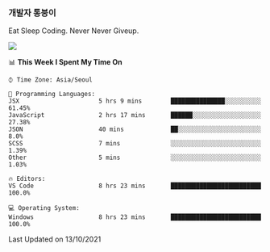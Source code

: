 ### 개발자 통붕이
Eat Sleep Coding.
Never Never Giveup.

<img src="https://github-readme-stats.vercel.app/api/top-langs/?username=tiaz0128&layout=compact" />

<br/>

<!--START_SECTION:waka-->
📊 **This Week I Spent My Time On** 

```text
⌚︎ Time Zone: Asia/Seoul

💬 Programming Languages: 
JSX                      5 hrs 9 mins        ███████████████░░░░░░░░░░   61.45% 
JavaScript               2 hrs 17 mins       ██████░░░░░░░░░░░░░░░░░░░   27.38% 
JSON                     40 mins             ██░░░░░░░░░░░░░░░░░░░░░░░   8.0% 
SCSS                     7 mins              ░░░░░░░░░░░░░░░░░░░░░░░░░   1.39% 
Other                    5 mins              ░░░░░░░░░░░░░░░░░░░░░░░░░   1.03%

🔥 Editors: 
VS Code                  8 hrs 23 mins       █████████████████████████   100.0%

💻 Operating System: 
Windows                  8 hrs 23 mins       █████████████████████████   100.0%

```


 Last Updated on 13/10/2021
<!--END_SECTION:waka-->
